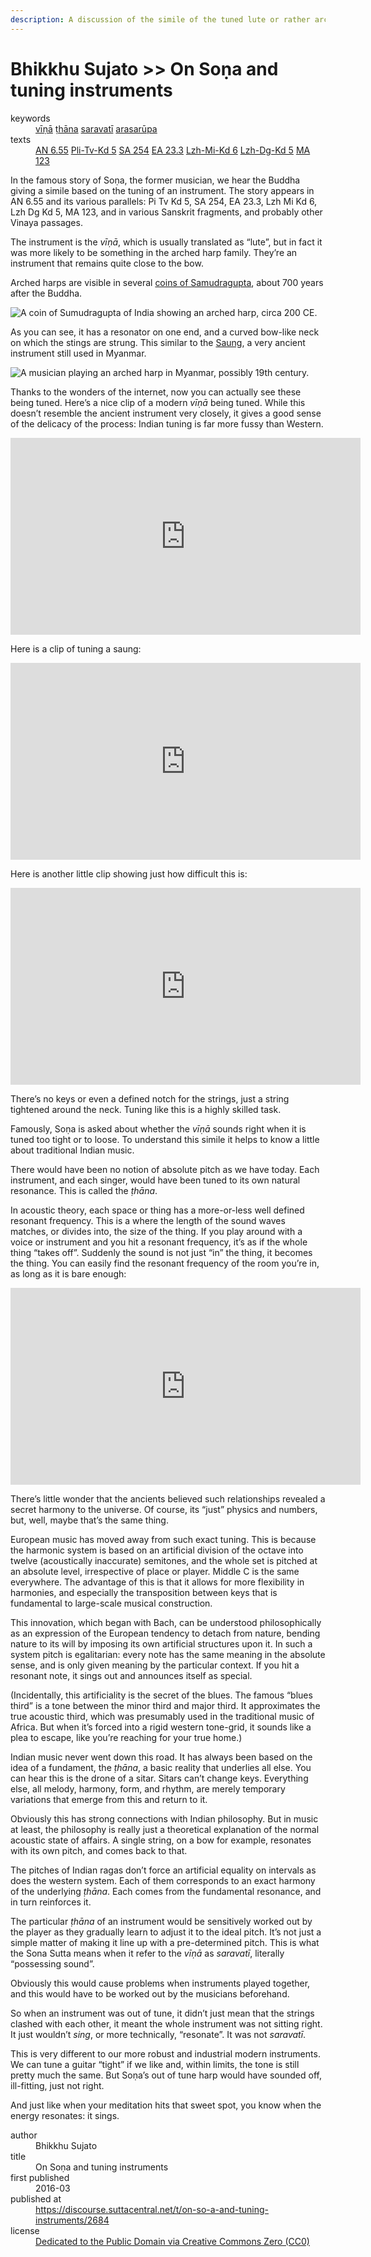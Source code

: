 ```yaml
---
description: A discussion of the simile of the tuned lute or rather arched harp.
---
```


# Bhikkhu Sujato >> On Soṇa and tuning instruments

<dl class='metadata'>
<dt id='keywords'>keywords</dt>
	<dd property='dc:subject'>
		<a  target='_blank' rel='noopener' href='https://suttacentral.net/define/vīṇā'>vīṇā</a>
		<a  target='_blank' rel='noopener' href='https://suttacentral.net/define/ṭhāna'>ṭhāna</a>
		<a  target='_blank' rel='noopener' href='https://suttacentral.net/define/saravatī'>saravatī</a>
		<a  target='_blank' rel='noopener' href='https://suttacentral.net/define/arasarūpa'>arasarūpa</a>
	</dd>
<dt id='uid_sutta'>texts</dt>
	<dd property='dc:identifier'>
		<a  target='_blank' rel='noopener' href='https://suttacentral.net/an6.55'>AN 6.55</a>
		<a  target='_blank' rel='noopener' href='https://suttacentral.net/pli-tv-kd5'>Pli-Tv-Kd 5</a>
		<a  target='_blank' rel='noopener' href='https://suttacentral.net/sa254'>SA 254</a>
		<a  target='_blank' rel='noopener' href='https://suttacentral.net/ea23.3'>EA 23.3</a>
		<a  target='_blank' rel='noopener' href='https://suttacentral.net/lzh-mi-kd6'>Lzh-Mi-Kd 6</a>
		<a  target='_blank' rel='noopener' href='https://suttacentral.net/lzh-dg-kd5'>Lzh-Dg-Kd 5</a>
		<a  target='_blank' rel='noopener' href='https://suttacentral.net/ma123'>MA 123</a>
	</dd>
</dl>


In the famous story of Soṇa, the former musician, we hear the Buddha giving a simile based on the tuning of an instrument. The story appears in AN 6.55 and its various parallels: Pi Tv Kd 5, SA 254, EA 23.3, Lzh Mi Kd 6, Lzh Dg Kd 5, MA 123, and in various Sanskrit fragments, and probably other Vinaya passages.

The instrument is the *vīṇā*, which is usually translated as “lute”, but in fact it was more likely to be something in the arched harp family. They’re an instrument that remains quite close to the bow. 

Arched harps are visible in several [coins of Samudragupta](http://coinindia.com/galleries-samudragupta.html.), about 700 years after the Buddha.  

<img class='full-width-image' src='/_merged_assets/img/harp_coin.jpg' alt='A coin of Sumudragupta of India showing an arched harp, circa 200 CE.'>

As you can see, it has a resonator on one end, and a curved bow-like neck on which the stings are strung. This similar to the [Saung](https://en.wikipedia.org/wiki/Saung), a very ancient instrument still used in Myanmar.

<img class='full-width-image' src='/_merged_assets/img/harp_myanmar.jpg' alt='A musician playing an arched harp in Myanmar, possibly 19th century.'>

Thanks to the wonders of the internet, now you can actually see these being tuned. Here’s a nice clip of a modern _vīṇā_ being tuned. While this doesn’t resemble the ancient instrument very closely, it gives a good sense of the delicacy of the process: Indian tuning is far more fussy than Western.

<iframe width="560" height="315" src="https://www.youtube.com/embed/IwTyLKk3afs" title="YouTube video player" frameborder="0" allow="accelerometer; autoplay; clipboard-write; encrypted-media; gyroscope; picture-in-picture" allowfullscreen></iframe>

Here is a clip of tuning a saung: 

<iframe width="560" height="315" src="https://www.youtube.com/embed/CAxjQDbSe_g" title="YouTube video player" frameborder="0" allow="accelerometer; autoplay; clipboard-write; encrypted-media; gyroscope; picture-in-picture" allowfullscreen></iframe>

Here is another little clip showing just how difficult this is: 

<iframe width="560" height="315" src="https://www.youtube.com/embed/CAxjQDbSe_g" title="YouTube video player" frameborder="0" allow="accelerometer; autoplay; clipboard-write; encrypted-media; gyroscope; picture-in-picture" allowfullscreen></iframe>

There’s no keys or even a defined notch for the strings, just a string tightened around the neck. Tuning like this is a highly skilled task.

Famously, Soṇa is asked about whether the _vīṇā_ sounds right when it is tuned too tight or to loose. To understand this simile it helps to know a little about traditional Indian music. 

There would have been no notion of absolute pitch as we have today. Each instrument, and each singer, would have been tuned to its own natural resonance. This is called the *ṭhāna*. 

In acoustic theory, each space or thing has a more-or-less well defined resonant frequency. This is a where the length of the sound waves matches, or divides into, the size of the thing. If you play around with a voice or instrument and you hit a resonant frequency, it’s as if the whole thing “takes off”. Suddenly the sound is not just “in” the thing, it becomes the thing. You can easily find the resonant frequency of the room you’re in, as long as it is bare enough:

<iframe width="560" height="315" src="https://www.youtube.com/embed/IVFpEYNGMjo" title="YouTube video player" frameborder="0" allow="accelerometer; autoplay; clipboard-write; encrypted-media; gyroscope; picture-in-picture" allowfullscreen></iframe>

There’s little wonder that the ancients believed such relationships revealed a secret harmony to the universe. Of course, its “just” physics and numbers, but, well, maybe that’s the same thing.

European music has moved away from such exact tuning. This is because the harmonic system is based on an artificial division of the octave into twelve (acoustically inaccurate) semitones, and the whole set is pitched at an absolute level, irrespective of place or player. Middle C is the same everywhere. The advantage of this is that it allows for more flexibility in harmonies, and especially the transposition between keys that is fundamental to large-scale musical construction. 

This innovation, which began with Bach, can be understood philosophically as an expression of the European tendency to detach from nature, bending nature to its will by imposing its own artificial structures upon it. In such a system pitch is egalitarian: every note has the same meaning in the absolute sense, and is only given meaning by the particular context. If you hit a resonant note, it sings out and announces itself as special.

(Incidentally, this artificiality is the secret of the blues. The famous “blues third” is a tone between the minor third and major third. It approximates the true acoustic third, which was presumably used in the traditional music of Africa. But when it’s forced into a rigid western tone-grid, it sounds like a plea to escape, like you’re reaching for your true home.)

Indian music never went down this road. It has always been based on the idea of a fundament, the *ṭhāna*, a basic reality that underlies all else. You can hear this is the drone of a sitar. Sitars can’t change keys. Everything else, all melody, harmony, form, and rhythm, are merely temporary variations that emerge from this and return to it. 

Obviously this has strong connections with Indian philosophy. But in music at least, the philosophy is really just a theoretical explanation of the normal acoustic state of affairs. A single string, on a bow for example, resonates with its own pitch, and comes back to that.

The pitches of Indian ragas don’t force an artificial equality on intervals as does the western system. Each of them corresponds to an exact harmony of the underlying *ṭhāna*. Each comes from the fundamental resonance, and in turn reinforces it.

The particular *ṭhāna* of an instrument would be sensitively worked out by the player as they gradually learn to adjust it to the ideal pitch. It’s not just a simple matter of making it line up with a pre-determined pitch. This is what the Sona Sutta means when it refer to the _vīṇā_ as *saravatī*, literally “possessing sound”. 

Obviously this would cause problems when instruments played together, and this would have to be worked out by the musicians beforehand.

So when an instrument was out of tune, it didn’t just mean that the strings clashed with each other, it meant the whole instrument was not sitting right. It just wouldn’t *sing*, or more technically, “resonate”. It was not *saravatī*.

This is very different to our more robust and industrial modern instruments. We can tune a guitar “tight” if we like and, within limits, the tone is still pretty much the same. But Soṇa’s out of tune harp would have sounded off, ill-fitting, just not right. 

And just like when your meditation hits that sweet spot, you know when the energy resonates: it sings.

<footer>
<dl class='metadata'>
<dt id='author'>author</dt>
	<dd property='dc:creator'>Bhikkhu Sujato</dd>
<dt id='title'>title</dt>
	<dd property='dc:title'>On Soṇa and tuning instruments</dd>
<dt id='first_published_date'>first published</dt>
	<dd property='dc:date'>2016-03</dd>
<dt id='first_published_url'>published at</dt>
<dd property='dc:source'>
		<a  target='_blank' rel='noopener' href='https://discourse.suttacentral.net/t/on-so-a-and-tuning-instruments/2684'>https://discourse.suttacentral.net/t/on-so-a-and-tuning-instruments/2684</a>
</dd>
	<dt id='license'>license</dt>
	<dd property='dc:rights'>
		<a  target='_blank' rel='noopener' href='https://creativecommons.org/publicdomain/zero/1.0/legalcode'>Dedicated to the Public Domain via Creative Commons Zero (CC0)</a>
	</dd>
</dl>
</footer>